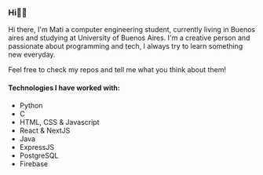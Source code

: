 ### Hi👋🏻

Hi there, I'm Mati a computer engineering student, currently living in Buenos aires and studying at University of Buenos Aires. I'm a creative person and passionate about programming and tech, I always try to learn something new everyday.

Feel free to check my repos and tell me what you think about them!

#### Technologies I have worked with:

- Python
- C
- HTML, CSS & Javascript
- React & NextJS
- Java
- ExpressJS
- PostgreSQL
- Firebase
